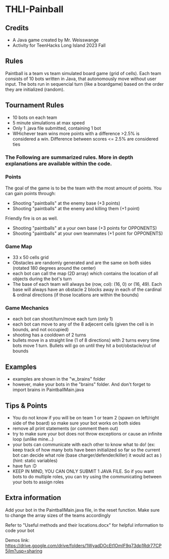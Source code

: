 # THLI-Painball

## Credits
* A Java game created by Mr. Weisswange
* Activity for TeenHacks Long Island 2023 Fall

## Rules
Paintball is a team vs team simulated board game (grid of cells). Each team consists of 10 bots written in Java, that autonomously move without user input. The bots run in sequencial turn (like a boardgame) based on the order they are initialized (random). 

## Tournament Rules
* 10 bots on each team
* 5 minute simulations at max speed
* Only 1 .java file submitted, containing 1 bot
* WHichever team wins more points with a difference >2.5% is considered a win. Difference between scores <= 2.5% are considered ties

### The Following are summarized rules. More in depth explanations are available within the code. 

### Points
The goal of the game is to be the team with the most amount of points. You can gain points through:
* Shooting "paintballs" at the enemy base (+3 points)
* Shooting "paintballs" at the enemy and killing them (+1 point)


Friendly fire is on as well. 
* Shooting "paintballs" at a your own base (+3 points for OPPONENTS)
* Shooting "paintballs" at your own teammates (+1 point for OPPONENTS)

### Game Map
* 33 x 50 cells grid
* Obstacles are randomly generated and are the same on both sides (rotated 180 degrees around the center)
* each bot can call the map (2D array) which contains the location of all objects during the bot's turn
* The base of each team will always be (row, col): (16, 0) or (16, 49). Each base will always have an obstacle 2 blocks away in each of the cardinal & ordinal directions (if those locations are within the bounds)
 
### Game Mechanics
* each bot can shoot/turn/move each turn (only 1)
* each bot can move to any of the 8 adjecent cells (given the cell is in bounds, and not occupied)
* shooting has a cooldown of 2 turns
* bullets move in a straight line (1 of 8 directions) with 2 turns every time bots move 1 turn. Bullets will go on until they hit a bot/obstacle/out of bounds

## Examples
* examples are shown in the "w_brains" folder
* however, make your bots in the "brains" folder. And don't forget to import brains in PaintballMain.java

## Tips & Points
* You do not know if you will be on team 1 or team 2 (spawn on left/right side of the board) so make sure your bot works on both sides
* remove all print statements (or comment them out)
* try to make sure your bot does not throw exceptions or cause an infinite loop (unlike mine...)
* your bots can communicate with each other to know what to do! (ex: keep track of how many bots have been initialized so far so the current bot can decide what role (base charger/defender/killer) it would act as ) (hint: static variables) 
* have fun :D
* KEEP IN MIND, YOU CAN ONLY SUBMIT 1 JAVA FILE. So if you want bots to do multiple roles, you can try using the communicating between your bots to assign roles

## Extra information
Add your bot in the PaintballMain.java file, in the reset function. Make sure to change the array sizes of the teams accordingly <br />

Refer to "Useful methods and their locations.docx" for helpful information to code your bot <br />

Demos link: https://drive.google.com/drive/folders/1WyadDOcEt1OmlF9q73dp1Rdr77CP5jIm?usp=sharing
